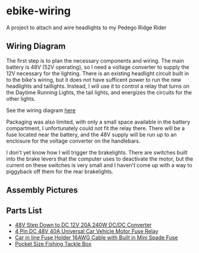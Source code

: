 # ebike-wiring
 
A project to attach and wire headlights to my Pedego Ridge Rider

## Wiring Diagram

The first step is to plan the necessary components and wiring. The main battery is 48V (52V operating), so I need a voltage converter to supply the 12V necessary for the lighting. There is an existing headlight circuit built in to the bike's wiring, but it does not have sufficent power to run the new headlights and taillights. Instead, I will use it to control a relay that turns on the Daytime Running Lights, the tail lights, and energizes the circuits for the other lights.

See the wiring diagram [here](https://github.com/ericfdunn/ebike-wiring/blob/main/wiring%20diagram/wiring%20diagram.pdf)

Packaging was also limited, with only a small space available in the battery compartment, I unfortunately could not fit the relay there. There will be a fuse located near the battery, and the 48V supply will be run up to an enclosure for the voltage converter on the handlebars.

I don't yet know how I will trigger the brakelights. There are switches built into the brake levers that the computer uses to deactivate the motor, but the current on these switches is very small and I haven't come up with a way to piggyback off them for the rear brakelights.

## Assembly Pictures

## Parts List

- [48V Step Down to DC 12V 20A 240W DC/DC Converter](https://www.amazon.com/gp/product/B089YBPHM1)
- [4 Pin DC 48V 40A Universal Car Vehicle Motor Fuse Relay](https://www.amazon.com/gp/product/B07QQKJLMD)
- [Car in line Fuse Holder 16AWG Cable with Built in Mini Spade Fuse](https://www.amazon.com/gp/product/B07RCG7RQX)
- [Pocket Size Fishing Tackle Box](https://www.amazon.com/gp/product/B09S9VRM46)

